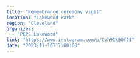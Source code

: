 ```yaml
---
title: "Remembrance ceremony vigil"
location: "Lakewood Park"
region: "Cleveland"
organizer:
  - "PEPS Lakewood"
link: "https://www.instagram.com/p/Czh9Ik5Of21"
date: "2023-11-16T17:00:00"
---
```

